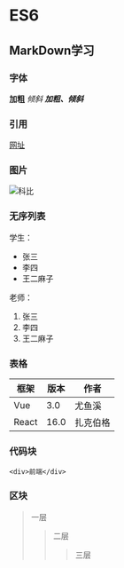 # ES6
## MarkDown学习

### 字体
**加粗**
*倾斜*
***加粗、倾斜***

### 引用
[网址](https://www.bilibili.com/)

### 图片
![科比](https://ss0.bdstatic.com/70cFvHSh_Q1YnxGkpoWK1HF6hhy/it/u=246261525,3128293719&fm=26&gp=0.jpg)

### 无序列表
学生：
* 张三
* 李四
* 王二麻子
 
老师：
1. 张三
2. 李四
3. 王二麻子

### 表格
| 框架 | 版本 | 作者 |
| --- | --- | --- |
| Vue | 3.0 | 尤鱼溪 |
| React | 16.0 | 扎克伯格 |

### 代码块
    <div>前端</div>

### 区块
> 一层
>> 二层
>>> 三层
